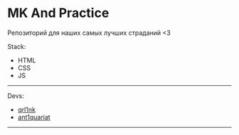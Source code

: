 # MK And Practice
Репозиторий для наших самых лучших страданий <3

Stack:
- HTML
- CSS
- JS
-------
Devs:
- <a href="https://github.com/qrl1nk">qrl1nk</a>
- <a href="https://github.com/ant1quariat">ant1quariat</a>
-------
